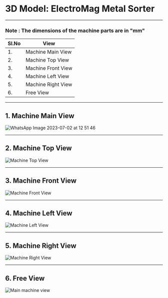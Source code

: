 # 3D Model: ElectroMag Metal Sorter
***
### Note : The dimensions of the machine parts are in "mm"
| Sl.No | View |
|-------|-------|
|1.|Machine Main View|
|2.|Machine Top View|
|3.|Machine Front View|
|4.|Machine Left View|
|5.|Machine Right View|
|6.|Free View|
***
## 1. Machine Main View
![WhatsApp Image 2023-07-02 at 12 51 46](https://github.com/CEER-C/C12/assets/131232900/c0a30e93-52f1-42d0-b7d4-e1ad65a0651e)
***
## 2. Machine Top View
![Machine Top View](https://github.com/CEER-C/C12/assets/131232900/bfb6953b-8bd1-43ff-bfef-53d0f936ecf1)
***
## 3. Machine Front View 
![Machine Front View](https://github.com/CEER-C/C12/assets/131232900/84d08c97-f4f0-4f55-8fb9-d4c7df12e530)
***
## 4. Machine Left View
![Machine Left View](https://github.com/CEER-C/C12/assets/131232900/276022ae-b1dd-449c-bca4-5a4f297d6a94)
***
## 5. Machine Right View
![Machine Right View](https://github.com/CEER-C/C12/assets/131232900/9bb24933-98d6-48fa-b6d2-e201914dffb5)
***
## 6. Free View
![Main machine view](https://github.com/CEER-C/C12/assets/131232900/29a37f55-c6b5-4c52-9970-e95815526895)




